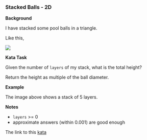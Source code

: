 ### Stacked Balls - 2D

**Background**  

I have stacked some pool balls in a triangle.

Like this,

![](https://i.imgur.com/RuDkTCH.png)

**Kata Task**  

Given the number of `layers` of my stack, what is the total height?

Return the height as multiple of the ball diameter.

**Example**  

The image above shows a stack of 5 layers.

**Notes**  
* `layers` >= 0  
* approximate answers (within 0.001) are good enough  

The link to this [kata](https://www.codewars.com/kata/stacked-balls-2d/java)
